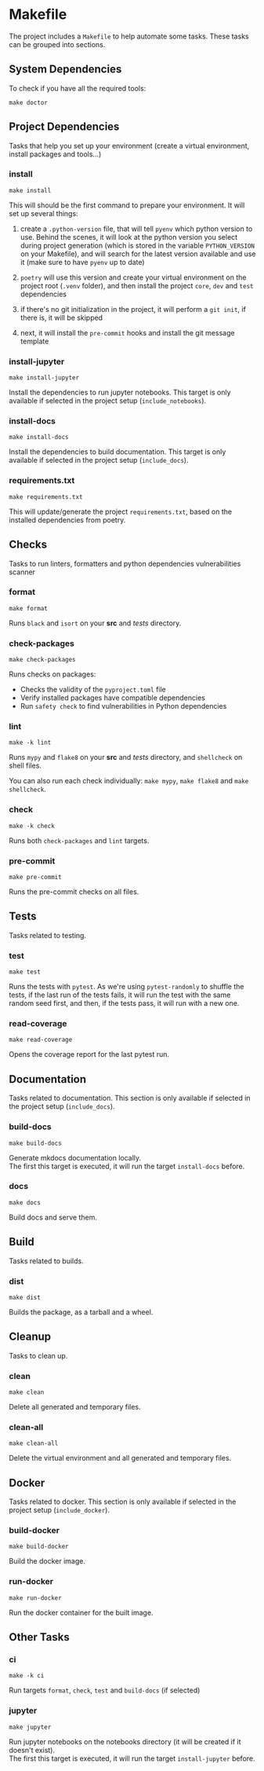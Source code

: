 # Makefile

The project includes a `Makefile` to help automate some tasks. These tasks can be grouped into sections.


## System Dependencies

To check if you have all the required tools:

```make
make doctor
```


## Project Dependencies

Tasks that help you set up your environment (create a virtual environment, install packages and tools...)

### install

```make
make install
```

This will should be the first command to prepare your environment. It will set up several things:

1. create a `.python-version` file, that will tell `pyenv` which python version to use. Behind the scenes, it will look
at the python version you select during project generation (which is stored in the variable `PYTHON_VERSION` on your
Makefile), and will search for the latest version available and use it (make sure to have `pyenv` up to date)

2. `poetry` will use this version and create your virtual environment on the project root (`.venv` folder), and then
install the project `core`, `dev` and `test` dependencies

3. if there's no git initialization in the project, it will perform a `git init`, if there is, it will be skipped

4. next, it will install the `pre-commit` hooks and install the git message template

### install-jupyter

```make
make install-jupyter
```

Install the dependencies to run jupyter notebooks. This target is only available if selected in the project setup
(`include_notebooks`).

### install-docs

```make
make install-docs
```

Install the dependencies to build documentation. This target is only available if selected in the project setup
(`include_docs`).

### requirements.txt

```make
make requirements.txt
```

This will update/generate the project `requirements.txt`, based on the installed dependencies from poetry.


## Checks

Tasks to run linters, formatters and python dependencies vulnerabilities scanner

### format

```make
make format
```

Runs `black` and `isort` on your **src** and *tests* directory.

### check-packages

```make
make check-packages
```

Runs checks on packages:
- Checks the validity of the `pyproject.toml` file
- Verify installed packages have compatible dependencies
- Run `safety check` to find vulnerabilities in Python dependencies

### lint

```make
make -k lint
```

Runs `mypy` and `flake8` on your **src** and *tests* directory, and `shellcheck` on shell files.

You can also run each check individually: `make mypy`, `make flake8` and `make shellcheck`.

### check

```make
make -k check
```

Runs both `check-packages` and `lint` targets.

### pre-commit

```make
make pre-commit
```

Runs the pre-commit checks on all files.


## Tests

Tasks related to testing.

### test

```make
make test
```

Runs the tests with `pytest`. As we're using `pytest-randomly` to shuffle the tests, if the last run of the tests fails,
it will run the test with the same random seed first, and then, if the tests pass, it will run with a new one.

### read-coverage

```make
make read-coverage
```

Opens the coverage report for the last pytest run.


## Documentation

Tasks related to documentation. This section is only available if selected in the project setup (`include_docs`).

### build-docs

```make
make build-docs
```

Generate mkdocs documentation locally.  
The first this target is executed, it will run the target `install-docs` before.

### docs

```make
make docs
```

Build docs and serve them.


## Build

Tasks related to builds.

### dist

```make
make dist
```

Builds the package, as a tarball and a wheel.


## Cleanup

Tasks to clean up.

### clean

```make
make clean
```

Delete all generated and temporary files.

### clean-all

```make
make clean-all
```

Delete the virtual environment and all generated and temporary files.


## Docker

Tasks related to docker. This section is only available if selected in the project setup (`include_docker`).

### build-docker

```make
make build-docker
```

Build the docker image.

### run-docker

```make
make run-docker
```

Run the docker container for the built image.


## Other Tasks

### ci

```make
make -k ci
```

Run targets `format`, `check`, `test` and `build-docs` (if selected)

### jupyter

```make
make jupyter
```

Run jupyter notebooks on the notebooks directory (it will be created if it doesn't exist).  
The first this target is executed, it will run the target `install-jupyter` before.
